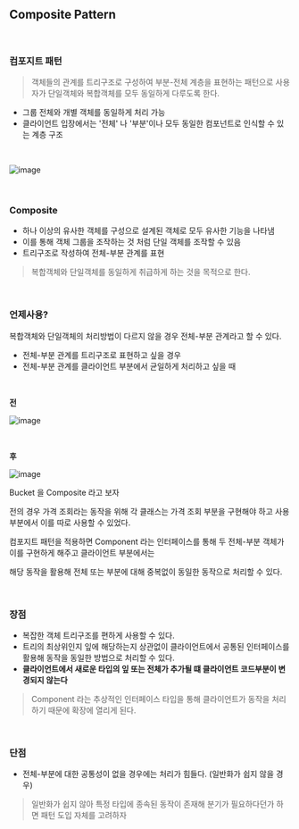 ## Composite Pattern

<br>


### 컴포지트 패턴

> 객체들의 관계를 트리구조로 구성하여 부분-전체 계층을 표현하는 패턴으로 사용자가 단일객체와 복합객체를 모두 동일하게 다루도록 한다.

- 그룹 전체와 개별 객체를 동일하게 처리 가능
- 클라이언트 입장에서는 '전체' 나 '부분'이나 모두 동일한 컴포넌트로 인식할 수 있는 계층 구조

<br>

![image](https://user-images.githubusercontent.com/76927397/187065529-ed01a3a7-aeb9-40bb-9195-8e9f07243125.png)


<br>

### Composite

- 하나 이상의 유사한 객체를 구성으로 설계된 객체로 모두 유사한 기능을 나타냄
- 이를 통해 객체 그룹을 조작하는 것 처럼 단일 객체를 조작할 수 있음
- 트리구조로 작성하여 전체-부분 관계를 표현

> 복합객체와 단일객체를 동일하게 취급하게 하는 것을 목적으로 한다.

<br>

### 언제사용?

복합객체와 단일객체의 처리방법이 다르지 않을 경우 전체-부분 관계라고 할 수 있다.

- 전체-부분 관계를 트리구조로 표현하고 싶을 경우
- 전체-부분 관계를 클라이언트 부분에서 균일하게 처리하고 싶을 때


<br>

**전**

![image](https://user-images.githubusercontent.com/76927397/187066529-9effb03d-ac47-4099-97fd-57d9ae8f928c.png)

<br>

**후**

![image](https://user-images.githubusercontent.com/76927397/187066507-10eb2fda-7fa3-4472-abee-8bad4395266a.png)

Bucket 을 Composite 라고 보자

전의 경우 가격 조회라는 동작을 위해 각 클래스는 가격 조회 부분을 구현해야 하고 사용 부분에서 이를 따로 사용할 수 있었다.

컴포지트 패턴을 적용하면 Component 라는 인터페이스를 통해 두 전체-부분 객체가 이를 구현하게 해주고 클라이언트 부분에서는

해당 동작을 활용해 전체 또는 부분에 대해 중복없이 동일한 동작으로 처리할 수 있다.


<br>

### 장점

- 복잡한 객체 트리구조를 편하게 사용할 수 있다.
- 트리의 최상위인지 잎에 해당하는지 상관없이 클라이언트에서 공통된 인터페이스를 활용해 동작을 동일한 방법으로 처리할 수 있다.
- **클라이언트에서 새로운 타입의 잎 또는 전체가 추가될 떄 클라이언트 코드부분이 변경되지 않는다**

> Component 라는 추상적인 인터페이스 타입을 통해 클라이언트가 동작을 처리하기 때문에 확장에 열리게 된다.

<br>

### 단점

- 전체-부분에 대한 공통성이 없을 경우에는 처리가 힘들다. (일반화가 쉽지 않을 경우)

> 일반화가 쉽지 않아 특정 타입에 종속된 동작이 존재해 분기가 필요하다던가 하면 패턴 도입 자체를 고려하자


<br>

